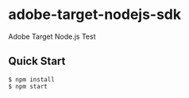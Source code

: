 # adobe-target-nodejs-sdk
Adobe Target Node.js Test

## Quick Start

```shell
$ npm install
$ npm start
```
